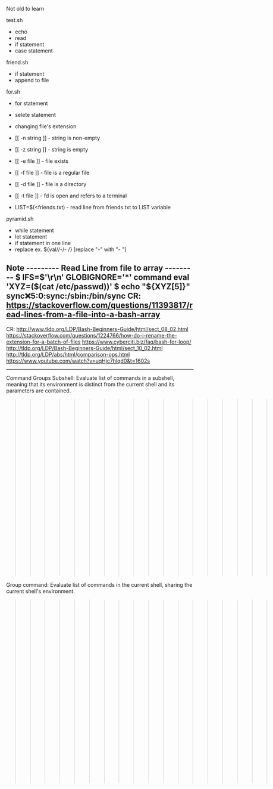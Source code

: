 Not old to learn

test.sh
- echo
- read
- if statement
- case statement

friend.sh
- if statement
- append to file

for.sh
- for statement
- selete statement
- changing file's extension
- [[ -n string ]] - string is non-empty
- [[ -z string ]] - string is empty

- [[ -e file ]] - file exists
- [[ -f file ]] - file is a regular file

- [[ -d file ]] - file is a directory

- [[ -t file ]] - fd is open and refers to a terminal

- LIST=$(<friends.txt) - read line from friends.txt to LIST variable

pyramid.sh
- while statement
- let statement
- if statement in one line
- replace ex. ${val//-/- /} [replace "-" with "- "]

Note
--------- Read Line from file to array ---------
$ IFS=$'\r\n' GLOBIGNORE='*' command eval  'XYZ=($(cat /etc/passwd))'
$ echo "${XYZ[5]}"
sync:x:5:0:sync:/sbin:/bin/sync
CR: https://stackoverflow.com/questions/11393817/read-lines-from-a-file-into-a-bash-array
------------------------------------------------

CR: http://www.tldp.org/LDP/Bash-Beginners-Guide/html/sect_08_02.html
https://stackoverflow.com/questions/1224766/how-do-i-rename-the-extension-for-a-batch-of-files
https://www.cyberciti.biz/faq/bash-for-loop/
http://tldp.org/LDP/Bash-Beginners-Guide/html/sect_10_02.html
http://tldp.org/LDP/abs/html/comparison-ops.html
https://www.youtube.com/watch?v=uqHjc7hlqd0&t=1602s

------------------------------------------------
Command Groups
Subshell:
Evaluate list of commands in a subshell, meaning that its
environment is distinct from the current shell and its
parameters are contained.
>>>>>>>>>>>>>>>>>>>>>> (list) <<<<<<<<<<<<<<<<<<<<<<

Group command:
Evaluate list of commands in the current shell, sharing
the current shell's environment.
>>>>>>>>>>>>>>>>>>>>>> {list;} <<<<<<<<<<<<<<<<<<<<<<